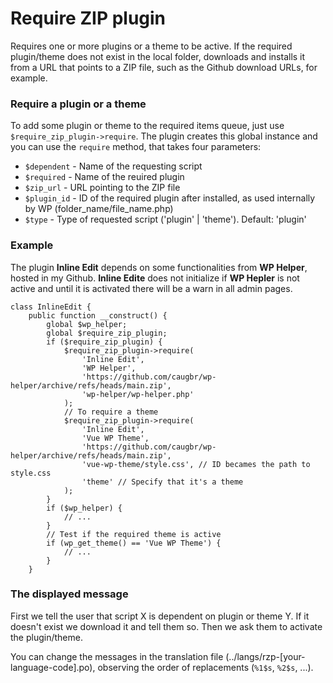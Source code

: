 ﻿# Require ZIP plugin
Requires one or more plugins or a theme to be active. If the required plugin/theme does not exist in the local folder, downloads and installs it from a URL that points to a ZIP file, such as the Github download URLs, for example.

### Require a plugin or a theme
To add some plugin or theme to the required items queue, just use `$require_zip_plugin->require`. The plugin creates this global instance and you can use the `require` method, that takes four parameters:

- `$dependent` - Name of the requesting script
- `$required` - Name of the reuired plugin
- `$zip_url` - URL pointing to the ZIP file
- `$plugin_id` - ID of the required plugin after installed, as used internally by WP (folder_name/file_name.php)
- `$type` - Type of requested script ('plugin' | 'theme'). Default: 'plugin'

### Example
The plugin **Inline Edit** depends on some functionalities from **WP Helper**, hosted in my Github. **Inline Edite** does not initialize if **WP Hepler** is not active and until it is activated there will be a warn in all admin pages.

    class InlineEdit {
        public function __construct() {
	        global $wp_helper;
	        global $require_zip_plugin;
	        if ($require_zip_plugin) {
	            $require_zip_plugin->require(
	                'Inline Edit', 
	                'WP Helper', 
	                'https://github.com/caugbr/wp-helper/archive/refs/heads/main.zip', 
	                'wp-helper/wp-helper.php'
	            );
                // To require a theme
	            $require_zip_plugin->require(
	                'Inline Edit', 
	                'Vue WP Theme', 
	                'https://github.com/caugbr/wp-helper/archive/refs/heads/main.zip', 
	                'vue-wp-theme/style.css', // ID becames the path to style.css
					'theme' // Specify that it's a theme
	            );
	        }
	        if ($wp_helper) {
	            // ...
	        }
			// Test if the required theme is active
	        if (wp_get_theme() == 'Vue WP Theme') {
	            // ...
	        }
	    }

### The displayed message
First we tell the user that script X is dependent on plugin or theme Y. If it doesn't exist we download it and tell them so. Then we ask them to activate the plugin/theme.

You can change the messages in the translation file (../langs/rzp-[your-language-code].po), observing the order of replacements (`%1$s`, `%2$s`, ...).
